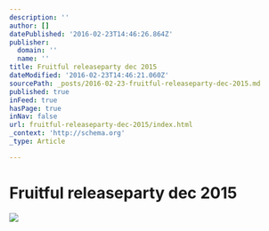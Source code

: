 ```yaml
---
description: ''
author: []
datePublished: '2016-02-23T14:46:26.864Z'
publisher:
  domain: ''
  name: ''
title: Fruitful releaseparty dec 2015
dateModified: '2016-02-23T14:46:21.060Z'
sourcePath: _posts/2016-02-23-fruitful-releaseparty-dec-2015.md
published: true
inFeed: true
hasPage: true
inNav: false
url: fruitful-releaseparty-dec-2015/index.html
_context: 'http://schema.org'
_type: Article

---
```

# Fruitful releaseparty dec 2015
![](https://the-grid-user-content.s3-us-west-2.amazonaws.com/f31b916d-1287-4bbd-a0e1-ce0b16c4a463.png)